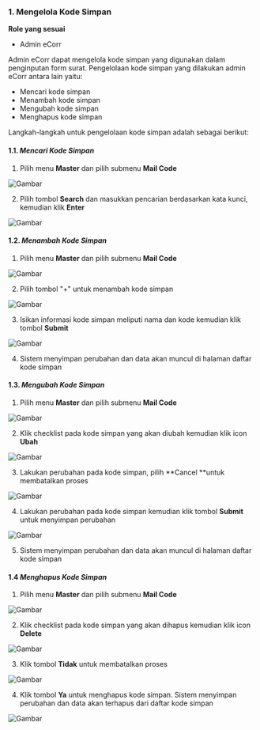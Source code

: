 ### 1. Mengelola Kode Simpan

**Role yang sesuai**

- Admin eCorr

Admin eCorr dapat mengelola kode simpan yang digunakan dalam penginputan form surat. Pengelolaan kode simpan yang dilakukan 
admin eCorr antara lain yaitu:

- Mencari kode simpan
- Menambah kode simpan
- Mengubah kode simpan
- Menghapus kode simpan

Langkah-langkah untuk pengelolaan kode simpan adalah sebagai berikut:

#### 1.1. *Mencari Kode Simpan*

1. Pilih menu **Master** dan pilih submenu **Mail Code**

![Gambar](_screenshoot_data_master/DM01.png/?sanitize=true)

2. Pilih tombol **Search** dan masukkan pencarian berdasarkan kata kunci, kemudian klik **Enter**

![Gambar](_screenshoot_data_master/DM02.png/?sanitize=true)

#### 1.2. *Menambah Kode Simpan*

1. Pilih menu **Master** dan pilih submenu **Mail Code**

![Gambar](_screenshoot_data_master/DM03.png/?sanitize=true)

2. Pilih tombol &quot;+&quot; untuk menambah kode simpan

![Gambar](_screenshoot_data_master/DM04.png/?sanitize=true)

3. Isikan informasi kode simpan meliputi nama dan kode kemudian klik tombol **Submit**

![Gambar](_screenshoot_data_master/DM05.png/?sanitize=true)

4. Sistem menyimpan perubahan dan data akan muncul di halaman daftar kode simpan

#### 1.3. *Mengubah Kode Simpan*

1. Pilih menu **Master** dan pilih submenu **Mail Code**

![Gambar](_screenshoot_data_master/DM06.png/?sanitize=true)

2. Klik checklist pada kode simpan yang akan diubah kemudian klik icon **Ubah**

![Gambar](_screenshoot_data_master/DM07.png/?sanitize=true)

3. Lakukan perubahan pada kode simpan, pilih **Cancel **untuk membatalkan proses

![Gambar](_screenshoot_data_master/DM08.png/?sanitize=true)

4. Lakukan perubahan pada kode simpan kemudian klik tombol **Submit** untuk menyimpan perubahan

![Gambar](_screenshoot_data_master/DM09.png/?sanitize=true)

5. Sistem menyimpan perubahan dan data akan muncul di halaman daftar kode simpan
   
#### 1.4 *Menghapus Kode Simpan*

1. Pilih menu **Master** dan pilih submenu **Mail Code**

![Gambar](_screenshoot_data_master/DM10.png/?sanitize=true)

2. Klik checklist pada kode simpan yang akan dihapus kemudian klik icon **Delete**

![Gambar](_screenshoot_data_master/DM11.png/?sanitize=true)

3. Klik tombol **Tidak** untuk membatalkan proses

![Gambar](_screenshoot_data_master/DM12.png/?sanitize=true)

4. Klik tombol **Ya** untuk menghapus kode simpan. Sistem menyimpan perubahan dan data akan terhapus dari daftar kode simpan

![Gambar](_screenshoot_data_master/DM13.png/?sanitize=true)